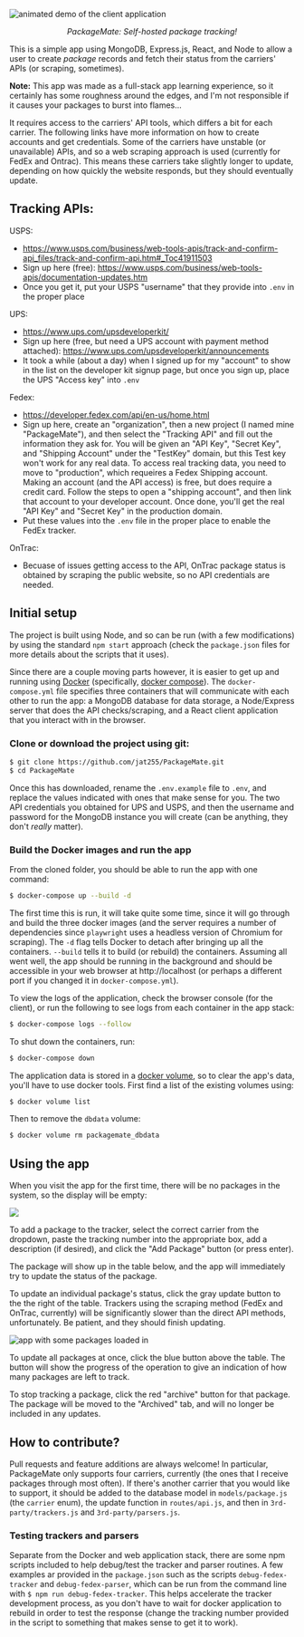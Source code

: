 ![animated demo of the client application](img/demo.gif)
<p align="center"><em>PackageMate: Self-hosted package tracking!</em></p>

This is a simple app using MongoDB, Express.js, React, and Node to allow a user
to create _package_ records and fetch their status from the carriers' APIs
(or scraping, sometimes).

**Note:** This app was made as a full-stack app learning experience, so it certainly has some 
roughness around the edges, and I'm not responsible if it causes your packages to burst into 
flames...

It requires access to the carriers' API tools, which differs a bit for each carrier. The
following links have more information on how to create accounts and get credentials.
Some of the carriers have unstable (or unavailable) APIs, and so a web scraping approach
is used (currently for FedEx and Ontrac). This means these carriers take slightly longer to 
update, depending on how quickly the website responds, but they should eventually update.

## Tracking APIs:

USPS: 
  - https://www.usps.com/business/web-tools-apis/track-and-confirm-api_files/track-and-confirm-api.htm#_Toc41911503
  - Sign up here (free): https://www.usps.com/business/web-tools-apis/documentation-updates.htm
  - Once you get it, put your USPS "username" that they provide into `.env` in the proper place

UPS: 
 - https://www.ups.com/upsdeveloperkit/
 - Sign up here (free, but need a UPS account with payment method attached): https://www.ups.com/upsdeveloperkit/announcements
 - It took a while (about a day) when I signed up for my "account" to show in the list on the
   developer kit signup page, but once you sign up, place the UPS "Access key" into `.env`

Fedex: 
 - https://developer.fedex.com/api/en-us/home.html
 - Sign up here, create an "organization", then a new project (I named mine "PackageMate"),
   and then select the "Tracking API" and fill out the information they ask for. You will
   be given an "API Key", "Secret Key", and "Shipping Account" under the "TestKey" domain,
   but this Test key won't work for any real data. To access real tracking data, you need
   to move to "production", which requeires a Fedex Shipping account. Making an account
   (and the API access) is free, but does require a credit card. Follow the steps to open
   a "shipping account", and then link that account to your developer account. Once done,
   you'll get the real "API Key" and "Secret Key" in the production domain.
 - Put these values into the `.env` file in the proper place to enable the FedEx tracker.

OnTrac: 
 - Becuase of issues getting access to the API, OnTrac package status is obtained by 
   scraping the public website, so no API credentials are needed.

## Initial setup

The project is built using Node, and so can be run (with a few modifications) by using
the standard `npm start` approach (check the `package.json` files for more details about
the scripts that it uses).

Since there are a couple moving parts however, it is easier to get up and running using
[Docker](www.docker.com) (specifically, [docker compose](https://docs.docker.com/compose/)).
The `docker-compose.yml` file specifies three containers that will communicate with each
other to run the app: a MongoDB database for data storage, a Node/Express server that 
does the API checks/scraping, and a React client application that you interact with in
the browser.

### Clone or download the project using git:

```sh
$ git clone https://github.com/jat255/PackageMate.git
$ cd PackageMate
```

Once this has downloaded, rename the `.env.example` file to `.env`, and replace the values 
indicated with ones that make sense for you. The two API credentials you obtained for
UPS and USPS, and then the username and password for the MongoDB instance you will create
(can be anything, they don't _really_ matter).

### Build the Docker images and run the app

From the cloned folder, you should be able to run the app with one command:

```sh
$ docker-compose up --build -d
```

The first time this is run, it will take quite some time, since it will go through
and build the three docker images (and the server requires a number of dependencies
since `playwright` uses a headless version of Chromium for scraping). The `-d` flag
tells Docker to detach after bringing up all the containers. `--build` tells it
to build (or rebuild) the containers. Assuming all went well,
the app should be running in the background and should be accessible in your web
browser at http://localhost (or perhaps a different port if you changed it in
`docker-compose.yml`).

To view the logs of the application, check the browser console (for the client), or
run the following to see logs from each container in the app stack:

```sh
$ docker-compose logs --follow
```

To shut down the containers, run:

```sh
$ docker-compose down
```

The application data is stored in a [docker volume](https://docs.docker.com/storage/volumes/),
so to clear the app's data, you'll have to use docker tools. First find a list of the 
existing volumes using:

```sh
$ docker volume list
```

Then to remove the `dbdata` volume:

```sh
$ docker volume rm packagemate_dbdata 
```

## Using the app

When you visit the app for the first time, there will be no packages in the system, so
the display will be empty:

![](img/new_install.png)

To add a package to the tracker, select the
correct carrier from the dropdown, paste the 
tracking number into the appropriate box, add a
description (if desired), and click the "Add 
Package" button (or press enter).

The package will show up in the table below, and
the app will immediately try to update the status
of the package. 

To update an individual package's status, click
the gray update button to the the right of the
table. Trackers using the scraping method (FedEx
and OnTrac, currently) will be significantly
slower than the direct API methods, unfortunately.
Be patient, and they should finish updating.

![app with some packages loaded in](img/active_packages.png)

To update all packages at once, click the blue
button above the table. The button will show
the progress of the operation to give an indication
of how many packages are left to track.

To stop tracking a package, click the red 
"archive" button for that package. The 
package will be moved to the "Archived" tab,
and will no longer be included in any updates.

## How to contribute?

Pull requests and feature additions are always welcome! In particular, 
PackageMate only supports four carriers, currently (the ones that I
receive packages through most often). If there's another carrier
that you would like to support, it should be added to the database
model in `models/package.js` (the `carrier` enum), the update function
in `routes/api.js`, and then in `3rd-party/trackers.js` and 
`3rd-party/parsers.js`.

### Testing trackers and parsers

Separate from the Docker and web application stack, there are some npm scripts
included to help debug/test the tracker and parser routines. A few examples
ar provided in the `package.json` such as the scripts `debug-fedex-tracker` and
`debug-fedex-parser`, which can be run from the command line with 
`$ npm run debug-fedex-tracker`. This helps accelerate the tracker development
process, as you don't have to wait for docker application to rebuild in order
to test the response (change the tracking number provided in the script to something
that makes sense to get it to work).
